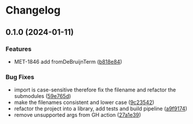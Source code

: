 # Changelog

## 0.1.0 (2024-01-11)


### Features

* MET-1846 add fromDeBruijnTerm ([b818e84](https://github.com/cardano-foundation/cf-flat-decoder-ts/commit/b818e84eb2456b51cd00978d55a7ba49c982dff1))


### Bug Fixes

* import is case-sensitive therefore fix the filename and refactor the submodules ([59e765d](https://github.com/cardano-foundation/cf-flat-decoder-ts/commit/59e765d6b3535629d93e7bbdff0e2a0a8f6843c4))
* make the filenames consistent and lower case ([9c23542](https://github.com/cardano-foundation/cf-flat-decoder-ts/commit/9c2354277ad3a85bd56ed75fcf6a127e6c9d0cdf))
* refactor the project into a library, add tests and build pipeline ([a9f9174](https://github.com/cardano-foundation/cf-flat-decoder-ts/commit/a9f917422c7e903e5799e5e34c56bf61d76df0c4))
* remove unsupported args from GH action ([27a1e39](https://github.com/cardano-foundation/cf-flat-decoder-ts/commit/27a1e3929b810c894631bd4f995339b0b6fecbde))
